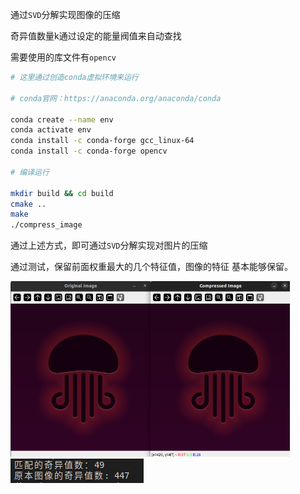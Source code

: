 通过`SVD`分解实现图像的压缩

奇异值数量k通过设定的能量阀值来自动查找

需要使用的库文件有`opencv`

```bash
# 这里通过创造conda虚拟环境来运行

# conda官网：https://anaconda.org/anaconda/conda

conda create --name env
conda activate env
conda install -c conda-forge gcc_linux-64
conda install -c conda-forge opencv

# 编译运行

mkdir build && cd build
cmake ..
make
./compress_image
```

通过上述方式，即可通过`SVD`分解实现对图片的压缩

通过测试，保留前面权重最大的几个特征值，图像的特征
基本能够保留。

<img src="./3.png" style="zoom: 50%;">

<img src="./4.png" style="zoom:;"  >
